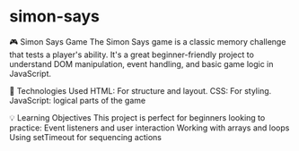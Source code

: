 # simon-says
🎮 Simon Says Game 
The Simon Says game is a classic memory challenge that tests a player's ability.
It's a great beginner-friendly project to understand DOM manipulation, event handling, and basic game logic in JavaScript.

🔧 Technologies Used 
HTML: For structure and layout. 
CSS: For styling. 
JavaScript: logical parts of the game

💡 Learning Objectives
This project is perfect for beginners looking to practice:
Event listeners and user interaction
Working with arrays and loops
Using setTimeout for sequencing actions
